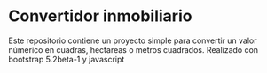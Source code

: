 # Convertidor inmobiliario

Este repositorio contiene un proyecto simple para convertir un valor númerico en cuadras, hectareas o metros cuadrados. Realizado con bootstrap 5.2beta-1 y javascript